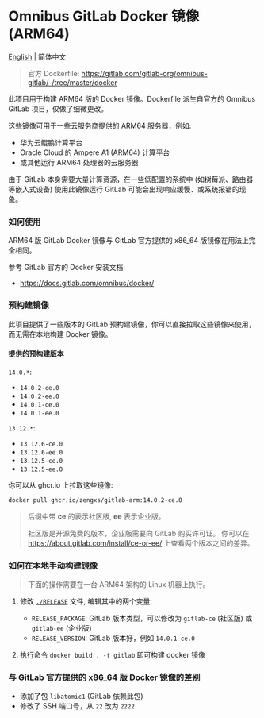 # Omnibus GitLab Docker 镜像 (ARM64)

[English](./README.md) | 简体中文

> 官方 Dockerfile: <https://gitlab.com/gitlab-org/omnibus-gitlab/-/tree/master/docker>

此项目用于构建 ARM64 版的 Docker 镜像。Dockerfile 派生自官方的 Omnibus GitLab 项目，仅做了细微更改。

这些镜像可用于一些云服务商提供的 ARM64 服务器，例如:
* 华为云鲲鹏计算平台
* Oracle Cloud 的 Ampere A1 (ARM64) 计算平台
* 或其他运行 ARM64 处理器的云服务器

由于 GitLab 本身需要大量计算资源，在一些低配置的系统中 (如树莓派、路由器等嵌入式设备) 使用此镜像运行 GitLab 可能会出现响应缓慢、或系统报错的现象。


### 如何使用

ARM64 版 GitLab Docker 镜像与 GitLab 官方提供的 x86_64 版镜像在用法上完全相同。

参考 GitLab 官方的 Docker 安装文档:
* <https://docs.gitlab.com/omnibus/docker/>


### 预构建镜像

此项目提供了一些版本的 GitLab 预构建镜像，你可以直接拉取这些镜像来使用，而无需在本地构建 Docker 镜像。 

#### 提供的预构建版本
`14.0.*`:
* `14.0.2-ce.0`
* `14.0.2-ee.0`
* `14.0.1-ce.0`
* `14.0.1-ee.0`

`13.12.*`:
* `13.12.6-ce.0`
* `13.12.6-ee.0`
* `13.12.5-ce.0`
* `13.12.5-ee.0`

你可以从 ghcr.io 上拉取这些镜像:
```sh
docker pull ghcr.io/zengxs/gitlab-arm:14.0.2-ce.0
```

> 后缀中带 **ce** 的表示社区版, **ee** 表示企业版。
>
> 社区版是开源免费的版本，企业版需要向 GitLab 购买许可证。
> 你可以在 <https://about.gitlab.com/install/ce-or-ee/> 上查看两个版本之间的差异。


### 如何在本地手动构建镜像

> 下面的操作需要在一台 ARM64 架构的 Linux 机器上执行。

1. 修改 [`./RELEASE`](./RELEASE) 文件, 编辑其中的两个变量:
   * `RELEASE_PACKAGE`: GitLab 版本类型，可以修改为 `gitlab-ce` (社区版) 或 `gitlab-ee` (企业版)
   * `RELEASE_VERSION`: GitLab 版本好，例如 `14.0.1-ce.0`

2. 执行命令 `docker build . -t gitlab` 即可构建 docker 镜像


### 与 GitLab 官方提供的 x86_64 版 Docker 镜像的差别

* 添加了包 `libatomic1` (GitLab 依赖此包)
* 修改了 SSH 端口号，从 `22` 改为 `2222`
